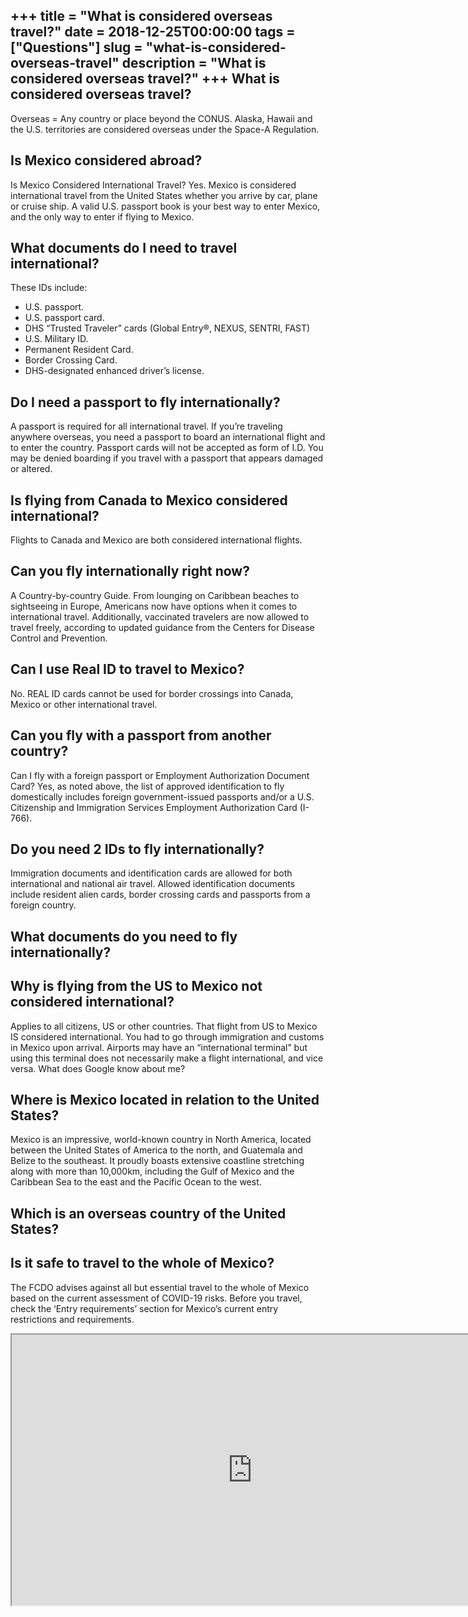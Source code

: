 +++
title = "What is considered overseas travel?"
date = 2018-12-25T00:00:00
tags = ["Questions"]
slug = "what-is-considered-overseas-travel"
description = "What is considered overseas travel?"
+++
What is considered overseas travel?
-----------------------------------

Overseas = Any country or place beyond the CONUS. Alaska, Hawaii and the U.S. territories are considered overseas under the Space-A Regulation.

Is Mexico considered abroad?
----------------------------

Is Mexico Considered International Travel? Yes. Mexico is considered international travel from the United States whether you arrive by car, plane or cruise ship. A valid U.S. passport book is your best way to enter Mexico, and the only way to enter if flying to Mexico.

What documents do I need to travel international?
-------------------------------------------------

These IDs include:

- U.S. passport.
- U.S. passport card.
- DHS “Trusted Traveler” cards (Global Entry®, NEXUS, SENTRI, FAST)
- U.S. Military ID.
- Permanent Resident Card.
- Border Crossing Card.
- DHS-designated enhanced driver’s license.

Do I need a passport to fly internationally?
--------------------------------------------

A passport is required for all international travel. If you’re traveling anywhere overseas, you need a passport to board an international flight and to enter the country. Passport cards will not be accepted as form of I.D. You may be denied boarding if you travel with a passport that appears damaged or altered.

Is flying from Canada to Mexico considered international?
---------------------------------------------------------

Flights to Canada and Mexico are both considered international flights.

Can you fly internationally right now?
--------------------------------------

A Country-by-country Guide. From lounging on Caribbean beaches to sightseeing in Europe, Americans now have options when it comes to international travel. Additionally, vaccinated travelers are now allowed to travel freely, according to updated guidance from the Centers for Disease Control and Prevention.

Can I use Real ID to travel to Mexico?
--------------------------------------

No. REAL ID cards cannot be used for border crossings into Canada, Mexico or other international travel.

Can you fly with a passport from another country?
-------------------------------------------------

Can I fly with a foreign passport or Employment Authorization Document Card? Yes, as noted above, the list of approved identification to fly domestically includes foreign government-issued passports and/or a U.S. Citizenship and Immigration Services Employment Authorization Card (I-766).

Do you need 2 IDs to fly internationally?
-----------------------------------------

Immigration documents and identification cards are allowed for both international and national air travel. Allowed identification documents include resident alien cards, border crossing cards and passports from a foreign country.

What documents do you need to fly internationally?
--------------------------------------------------

Why is flying from the US to Mexico not considered international?
-----------------------------------------------------------------

Applies to all citizens, US or other countries. That flight from US to Mexico IS considered international. You had to go through immigration and customs in Mexico upon arrival. Airports may have an “international terminal” but using this terminal does not necessarily make a flight international, and vice versa. What does Google know about me?

Where is Mexico located in relation to the United States?
---------------------------------------------------------

Mexico is an impressive, world-known country in North America, located between the United States of America to the north, and Guatemala and Belize to the southeast. It proudly boasts extensive coastline stretching along with more than 10,000km, including the Gulf of Mexico and the Caribbean Sea to the east and the Pacific Ocean to the west.

Which is an overseas country of the United States?
--------------------------------------------------

Is it safe to travel to the whole of Mexico?
--------------------------------------------

The FCDO advises against all but essential travel to the whole of Mexico based on the current assessment of COVID-19 risks. Before you travel, check the ‘Entry requirements’ section for Mexico’s current entry restrictions and requirements.

<iframe allow="accelerometer; autoplay; clipboard-write; encrypted-media; gyroscope; picture-in-picture" allowfullscreen="" class="__youtube_prefs__  epyt-is-override  no-lazyload" data-no-lazy="1" data-origheight="433" data-origwidth="770" data-skipgform_ajax_framebjll="" height="433" id="_ytid_95238" loading="lazy" src="https://www.youtube.com/embed/dD2DzHpbPRs?enablejsapi=1&autoplay=0&cc_load_policy=0&cc_lang_pref=&iv_load_policy=1&loop=0&modestbranding=0&rel=1&fs=1&playsinline=0&autohide=2&theme=dark&color=red&controls=1&" title="YouTube player" width="770"></iframe>
